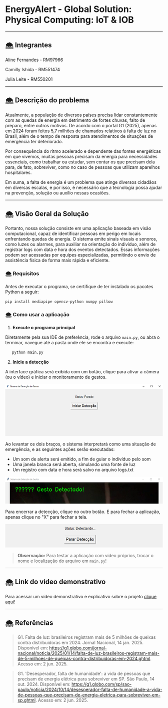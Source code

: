 # EnergyAlert - Global Solution: Physical Computing: IoT & IOB

---

## 🌨️ Integrantes

Aline Fernandes - RM97966

Camilly Ishida - RM551474

Julia Leite - RM550201

---

## 🌨️ Descrição do problema

Atualmente, a população de diversos países precisa lidar constantemente com as quedas de energia em detrimento de fortes chuvas, falto de preparo, entre outros motivos. De acordo com o portal G1 (2025), apenas em 2024 foram feitos 5,7 milhões de chamados relativos à falta de luz no Brasil, além de o tempo de resposta para atendimentos de situações de emergência ter deteriorado.

Por consequência do ritmo acelerado e dependente das fontes energéticas em que vivemos, muitas pessoas precisam da energia para necessidades essenciais, como trabalhar ou estudar, sem contar os que precisam dela para, de fato, sobreviver, como no caso de pessoas que utilizam aparelhos hospitalares.

Em suma, a falta de energia é um problema que atinge diversos cidadãos em diversas escalas, e por isso, é necessário que a tecnologia possa ajudar na prevenção, solução ou auxílio nessas ocasiões.

---

## 🌨️ Visão Geral da Solução

Portanto, nossa solução consiste em uma aplicação baseada em visão computacional, capaz de identificar pessoas em perigo em locais enfrentando quedas de energia. O sistema emite sinais visuais e sonoros, como luzes ou alarmes, para auxiliar na orientação do indivíduo, além de registrar logs com data e hora dos eventos detectados. Essas informações podem ser acessadas por equipes especializadas, permitindo o envio de assistência física de forma mais rápida e eficiente.

### 🌨️ Requisitos

Antes de executar o programa, se certifique de ter instalado os pacotes Python a seguir:

```bash
pip install mediapipe opencv-python numpy pillow
```

### 🌨️ Como usar a aplicação

1. **Execute o programa principal**

Diretamente pela sua IDE de preferência, rode o arquivo `main.py`, ou abra o terminar, navegue até a pasta onde ele se encontra e execute:

```bash
   python main.py
```

2. **Inicie a detecção**

A interface gráfica será exibida com um botão, clique para ativar a câmera (ou o vídeo) e iniciar o monitoramento de gestos.

![inicio](images/image.png)

Ao levantar os dois braços, o sistema interpretará como uma situação de emergência, e as seguintes ações serão executadas:
- Um som de alerta será emitido, a fim de guiar o indivíduo pelo som
- Uma janela branca será aberta, simulando uma fonte de luz 
- Um registro com data e hora será salvo no arquivo logs.txt

![gesto detectado](images/image-1.png)

Para encerrar a detecção, clique no outro botão. E para fechar a aplicação, apenas clique no "X" para fechar a tela.

![encerrar](images/image-2.png)


> **Observação:** Para testar a aplicação com vídeo próprios, trocar o nome e localização do arquivo em `main.py`!

---

## 🌨️ Link do vídeo demonstrativo

Para acessar um vídeo demonstrativo e explicativo sobre o projeto [clique aqui]()!

---

## 🌨️ Referências

> G1. Falta de luz: brasileiros registram mais de 5 milhões de queixas contra distribuidoras em 2024. Jornal Nacional, 14 jan. 2025. Disponível em: https://g1.globo.com/jornal-nacional/noticia/2025/01/14/falta-de-luz-brasileiros-registram-mais-de-5-milhoes-de-queixas-contra-distribuidoras-em-2024.ghtml. Acesso em: 2 jun. 2025.

> G1. 'Desesperador, falta de humanidade': a vida de pessoas que precisam de energia elétrica para sobreviver em SP. São Paulo, 14 out. 2024. Disponível em: https://g1.globo.com/sp/sao-paulo/noticia/2024/10/14/desesperador-falta-de-humanidade-a-vida-de-pessoas-que-precisam-de-energia-eletrica-para-sobreviver-em-sp.ghtml. Acesso em: 2 jun. 2025.
